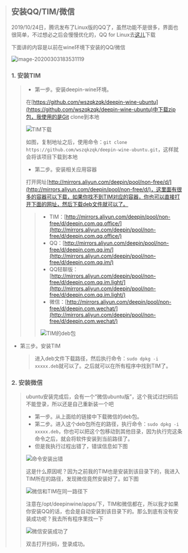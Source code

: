 > ## 安装QQ/TIM/微信
>
> 2019/10/24日，腾讯发布了Linux版的QQ了，虽然功能不是很多，界面也很简单，不过想必之后会慢慢优化的，QQ for Linux去[这儿](https://im.qq.com/linuxqq/index.html)下载
>
> 下面讲的内容是以前在wine环境下安装的QQ/微信
>
> ![image-20200303183531119](/home/exile/图片/0.png)
>
> ### 1. 安装TIM
>
> > - 第一步。安装deepin-wine环境。
> >
> > 在[https://github.com/wszqkzqk/deepin-wine-ubuntu](https://github.com/wszqkzqk/deepin-wine-ubuntu)中下载zip包，我使用的是Git clone到本地
> >
> > ![TIM下载](/home/exile/project/Notes/Linux/软件安装/img/TIM_donwnload.png)
> >
> > 如图，复制地址之后，使用命令：`git clone https://github.com/wszqkzqk/deepin-wine-ubuntu.git`，这样就会将该项目下载到本地
> >
> > - 第二步。安装相关应用容器
> >
> > 打开网址[http://mirrors.aliyun.com/deepin/pool/non-free/d/](http://mirrors.aliyun.com/deepin/pool/non-free/d/)，这里面有很多的容器可以下载，如果你找不到TIM对应的容器，你也可以直接打开下面的网址，然后下载deb文件就可以了。
> >
> > > - TIM：[http://mirrors.aliyun.com/deepin/pool/non-free/d/deepin.com.qq.office/](http://mirrors.aliyun.com/deepin/pool/non-free/d/deepin.com.qq.office/)
> > > - QQ：[http://mirrors.aliyun.com/deepin/pool/non-free/d/deepin.com.qq.im/](http://mirrors.aliyun.com/deepin/pool/non-free/d/deepin.com.qq.im/)
> > > - QQ轻聊版：[http://mirrors.aliyun.com/deepin/pool/non-free/d/deepin.com.qq.im.light/](http://mirrors.aliyun.com/deepin/pool/non-free/d/deepin.com.qq.im.light/)
> > > - 微信：[http://mirrors.aliyun.com/deepin/pool/non-free/d/deepin.com.wechat/](http://mirrors.aliyun.com/deepin/pool/non-free/d/deepin.com.wechat/)
> > >
> > > ![TIM的deb包](/home/exile/project/Notes/Linux/软件安装/img/TIM_deb.png)
>
> - 第三步。安装TIM
>
>   > 进入deb文件下载路径，然后执行命令：`sudo dpkg -i xxxxx.deb`就可以了。之后就可以在所有程序中找到TIM了。
>
> ### 2. 安装微信
>
> > ubuntu安装完成后，会有一个“微信ubuntu版”，这个我试过扫码后不能登录，所以还是自己重新装一个吧
> >
> > - 第一步。从上面给的链接中下载微信的deb包。
> > - 第二步。进入这个deb包所在的路径，执行命令：`sudo dpkg -i xxxxx.deb`，你也可以把这个包移动到其他目录，因为执行完这条命令之后，就会将软件安装到当前路径了。
> > - 但是我执行过程出错了，错误信息如下图
> >
> > ![命令安装出错](/home/exile/project/Notes/Linux/软件安装/img/wechatError.png)
> >
> > 这是什么原因呢？因为之前我的TIM也是安装到该目录下的，我进入TIM所在的路径，发现微信竟然安装好了。如下图
> >
> > ![微信和TIM在同一路径下](/home/exile/project/Notes/Linux/软件安装/img/runWechat.png)
> >
> > 注意在/opt/deepinwine/apps/下，TIM和微信都在，所以我才如果你安装QQ的话，也会是自动安装到该目录下的。那么到底有没有安装成功呢？我去所有程序里找一下
> >
> > ![微信安装成功了](/home/exile/project/Notes/Linux/软件安装/img/wechat.jpg)
> >
> > 双击打开扫码，登录成功。